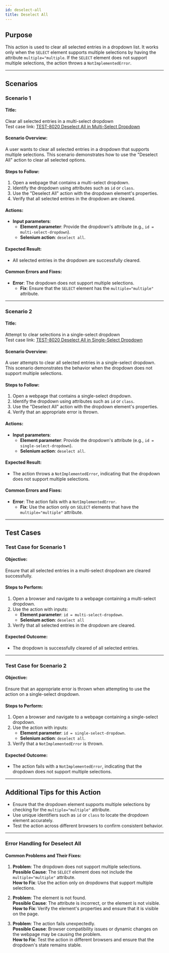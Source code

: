 ```yaml
---
id: deselect-all
title: Deselect All
---
```


## Purpose
This action is used to clear all selected entries in a dropdown list. It works only when the `SELECT` element supports multiple selections by having the attribute `multiple="multiple`. If the `SELECT` element does not support multiple selections, the action throws a `NotImplementedError`.

---

## Scenarios

### Scenario 1

#### Title:
Clear all selected entries in a multi-select dropdown  
Test case link: [TEST-8020 Deselect All in Multi-Select Dropdown](https://zeuz.zeuz.ai/Home/ManageTestCases/Edit/TEST-8020/#parentHorizontalTab2)

#### Scenario Overview:
A user wants to clear all selected entries in a dropdown that supports multiple selections. This scenario demonstrates how to use the "Deselect All" action to clear all selected options.

#### Steps to Follow:
1. Open a webpage that contains a multi-select dropdown.
2. Identify the dropdown using attributes such as `id` or `class`.
3. Use the "Deselect All" action with the dropdown element's properties.
4. Verify that all selected entries in the dropdown are cleared.

#### Actions:
- **Input parameters**:
  - **Element parameter**: Provide the dropdown's attribute (e.g., `id = multi-select-dropdown`).
  - **Selenium action**: `deselect all`.

#### Expected Result:
- All selected entries in the dropdown are successfully cleared.

#### Common Errors and Fixes:
- **Error**: The dropdown does not support multiple selections.
  - **Fix**: Ensure that the `SELECT` element has the `multiple="multiple"` attribute.

---

### Scenario 2

#### Title:
Attempt to clear selections in a single-select dropdown  
Test case link: [TEST-8020 Deselect All in Single-Select Dropdown](https://zeuz.zeuz.ai/Home/ManageTestCases/Edit/TEST-8020/#parentHorizontalTab2)

#### Scenario Overview:
A user attempts to clear all selected entries in a single-select dropdown. This scenario demonstrates the behavior when the dropdown does not support multiple selections.

#### Steps to Follow:
1. Open a webpage that contains a single-select dropdown.
2. Identify the dropdown using attributes such as `id` or `class`.
3. Use the "Deselect All" action with the dropdown element's properties.
4. Verify that an appropriate error is thrown.

#### Actions:
- **Input parameters**:
  - **Element parameter**: Provide the dropdown's attribute (e.g., `id = single-select-dropdown`).
  - **Selenium action**: `deselect all`.

#### Expected Result:
- The action throws a `NotImplementedError`, indicating that the dropdown does not support multiple selections.

#### Common Errors and Fixes:
- **Error**: The action fails with a `NotImplementedError`.
  - **Fix**: Use the action only on `SELECT` elements that have the `multiple="multiple"` attribute.

---

## Test Cases

### Test Case for Scenario 1

#### Objective:
Ensure that all selected entries in a multi-select dropdown are cleared successfully.

#### Steps to Perform:
1. Open a browser and navigate to a webpage containing a multi-select dropdown.
2. Use the action with inputs:
   - **Element parameter**: `id = multi-select-dropdown`.
   - **Selenium action**: `deselect all`
3. Verify that all selected entries in the dropdown are cleared.

#### Expected Outcome:
- The dropdown is successfully cleared of all selected entries.

---

### Test Case for Scenario 2

#### Objective:
Ensure that an appropriate error is thrown when attempting to use the action on a single-select dropdown.

#### Steps to Perform:
1. Open a browser and navigate to a webpage containing a single-select dropdown.
2. Use the action with inputs:
   - **Element parameter**: `id = single-select-dropdown`.
   - **Selenium action**: `deselect all`.
3. Verify that a `NotImplementedError` is thrown.

#### Expected Outcome:
- The action fails with a `NotImplementedError`, indicating that the dropdown does not support multiple selections.

---

## Additional Tips for this Action
- Ensure that the dropdown element supports multiple selections by checking for the `multiple="multiple"` attribute.
- Use unique identifiers such as `id` or `class` to locate the dropdown element accurately.
- Test the action across different browsers to confirm consistent behavior.

---

### Error Handling for Deselect All

#### Common Problems and Their Fixes:
1. **Problem**: The dropdown does not support multiple selections.  
   **Possible Cause**: The `SELECT` element does not include the `multiple="multiple"` attribute.  
   **How to Fix**: Use the action only on dropdowns that support multiple selections.

2. **Problem**: The element is not found.  
   **Possible Cause**: The attribute is incorrect, or the element is not visible.  
   **How to Fix**: Verify the element's properties and ensure that it is visible on the page.

3. **Problem**: The action fails unexpectedly.  
   **Possible Cause**: Browser compatibility issues or dynamic changes on the webpage may be causing the problem.  
   **How to Fix**: Test the action in different browsers and ensure that the dropdown's state remains stable.